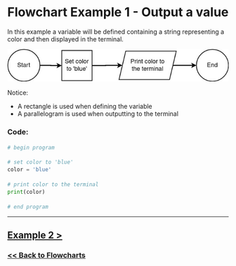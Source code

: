 # Flowchart Example 1 - Output a value

In this example a variable will be defined containing a string representing a color and then displayed in the terminal.

![Flowchart Example 1](flowchart_images/flowchart_example_1.jpg)

Notice:

- A rectangle is used when defining the variable
- A parallelogram is used when outputting to the terminal

### Code:

```python
# begin program

# set color to 'blue'
color = 'blue'

# print color to the terminal
print(color)

# end program
```

---

## [Example 2 >](./flowchart_example_2.md)

### [<< Back to Flowcharts](/docs/flowcharts/)
